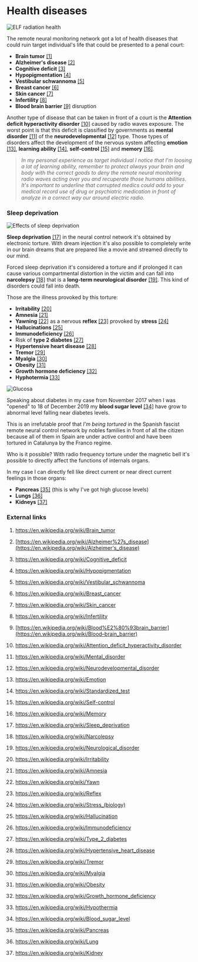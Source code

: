 # Health diseases 

![ELF radiation health](../Images/radiation_health.jpg)

The remote neural monitoring network got a lot of health diseases that could ruin target individual's life that could be presented to a penal court:

- **Brain tumor** [[1]](https://en.wikipedia.org/wiki/Brain_tumor)
- **Alzheimer's disease** [[2]](https://en.wikipedia.org/wiki/Alzheimer%27s_disease)
- **Cognitive deficit** [[3]](https://en.wikipedia.org/wiki/Cognitive_deficit)
- **Hypopigmentation** [[4]](https://en.wikipedia.org/wiki/Hypopigmentation)
- **Vestibular schwannoma** [[5]](https://en.wikipedia.org/wiki/Vestibular_schwannoma)
- **Breast cancer** [[6]](https://en.wikipedia.org/wiki/Breast_cancer)
- **Skin cancer** [[7]](https://en.wikipedia.org/wiki/Skin_cancer)
- **Infertility** [[8]](https://en.wikipedia.org/wiki/Infertility)
- **Blood brain barrier** [[9]](https://en.wikipedia.org/wiki/Blood%E2%80%93brain_barrier) disruption

Another type of disease that can be taken in front of a court is the **Attention deficit hyperactivity disorder** [[10]](https://en.wikipedia.org/wiki/Attention_deficit_hyperactivity_disorder) caused by radio waves exposure. The worst point is that this deficit is classified by governments as **mental disorder** [[11]](https://en.wikipedia.org/wiki/Mental_disorder) of the **neurodevelopmental** [[12]](https://en.wikipedia.org/wiki/Neurodevelopmental_disorder) type. Those types of disorders affect the development of the nervous system affecting **emotion** [[13]](https://en.wikipedia.org/wiki/Emotion), **learning ability** [[14]](https://en.wikipedia.org/wiki/Standardized_test), **self-control** [[15]](https://en.wikipedia.org/wiki/Self-control) and **memory** [[16]](https://en.wikipedia.org/wiki/Memory). 

> *In my personal experience as target individual I notice that I'm loosing a lot of learning ability, remember to protect always your brain and body with the correct goods to deny the remote neural monitoring radio waves acting over you and recuperate those humans abilities. It's important to underline that corrupted medics could add to your medical record use of drug or psychiatric medication in front of analyze in a correct way our around electric radio.* 

### Sleep deprivation

![Effects of sleep deprivation](../Images/Effects_of_sleep_deprivation.svg.png)

**Sleep deprivation** [[17]](https://en.wikipedia.org/wiki/Sleep_deprivation) in the neural control network it's obtained by electronic torture. With dream injection it's also possible to completely write in our brain dreams that are prepared like a movie and streamed directly to our mind. 

Forced sleep deprivation it's considered a torture and if prolonged it can cause various compartmental distortion in the victim and can fall into **narcolepsy** [[18]](https://en.wikipedia.org/wiki/Narcolepsy) that is a **long-term neurological disorder** [[19]](https://en.wikipedia.org/wiki/Neurological_disorder).  This kind of disorders could fall into death.

Those are the illness provoked by this torture:

- **Irritability** [[20]](https://en.wikipedia.org/wiki/Irritability)
- **Amnesia** [[21]](https://en.wikipedia.org/wiki/Amnesia)
- **Yawning** [[22]](https://en.wikipedia.org/wiki/Yawn) as a nervous **reflex** [[23]](https://en.wikipedia.org/wiki/Reflex) provoked by **stress** [[24]](https://en.wikipedia.org/wiki/Stress_(biology))
- **Hallucinations** [[25]](https://en.wikipedia.org/wiki/Hallucination)
- **Immunodeficiency** [[26]](https://en.wikipedia.org/wiki/Immunodeficiency)
- Risk of **type 2 diabetes** [[27]](https://en.wikipedia.org/wiki/Type_2_diabetes)
- **Hypertensive heart disease** [[28]](https://en.wikipedia.org/wiki/Hypertensive_heart_disease)
- **Tremor** [[29]](https://en.wikipedia.org/wiki/Tremor)
- **Myalgia** [[30]](https://en.wikipedia.org/wiki/Myalgia)
- **Obesity** [[31]](https://en.wikipedia.org/wiki/Obesity)
- **Growth hormone deficiency** [[32]](https://en.wikipedia.org/wiki/Growth_hormone_deficiency)
- **Hyphotermia** [[33]](https://en.wikipedia.org/wiki/Hypothermia)

![Glucosa](../Images/2.png)

Speaking about diabetes in my case from November 2017 when I was "opened" to 18 of December 2019 my **blood sugar level** [[34]](https://en.wikipedia.org/wiki/Blood_sugar_level) have grow to abnormal level falling near diabetes levels.

This is an irrefutable proof that *I'm being tortured* in the Spanish fascist remote neural control network by nobles families in front of all the citizen because all of them in Spain are under active control and have been tortured in Catalunya by the Franco regime.  

Who is it possible? With radio frequency torture under the magnetic bell it's possible to directly affect the functions of internals organs.  

In my case I can directly fell like direct current or near direct current feelings in those organs:

- **Pancreas** [[35]](https://en.wikipedia.org/wiki/Pancreas) (this is why I've got high glucose levels)
- **Lungs** [[36]](https://en.wikipedia.org/wiki/Lung)
- **Kidneys** [[37]](https://en.wikipedia.org/wiki/Kidney)

### External links

1. https://en.wikipedia.org/wiki/Brain_tumor

2. [https://en.wikipedia.org/wiki/Alzheimer%27s_disease](https://en.wikipedia.org/wiki/Alzheimer's_disease)

3. https://en.wikipedia.org/wiki/Cognitive_deficit

4. https://en.wikipedia.org/wiki/Hypopigmentation

5. https://en.wikipedia.org/wiki/Vestibular_schwannoma

6. https://en.wikipedia.org/wiki/Breast_cancer

7. https://en.wikipedia.org/wiki/Skin_cancer

8. https://en.wikipedia.org/wiki/Infertility

9. [https://en.wikipedia.org/wiki/Blood%E2%80%93brain_barrier](https://en.wikipedia.org/wiki/Blood–brain_barrier)

10. https://en.wikipedia.org/wiki/Attention_deficit_hyperactivity_disorder

11. https://en.wikipedia.org/wiki/Mental_disorder

12. https://en.wikipedia.org/wiki/Neurodevelopmental_disorder

13. https://en.wikipedia.org/wiki/Emotion

14. https://en.wikipedia.org/wiki/Standardized_test

15. https://en.wikipedia.org/wiki/Self-control

16. https://en.wikipedia.org/wiki/Memory

17. https://en.wikipedia.org/wiki/Sleep_deprivation

18. https://en.wikipedia.org/wiki/Narcolepsy

19. https://en.wikipedia.org/wiki/Neurological_disorder

20. https://en.wikipedia.org/wiki/Irritability

21. https://en.wikipedia.org/wiki/Amnesia

22. https://en.wikipedia.org/wiki/Yawn

23. https://en.wikipedia.org/wiki/Reflex

24. https://en.wikipedia.org/wiki/Stress_(biology)

25. https://en.wikipedia.org/wiki/Hallucination

26. https://en.wikipedia.org/wiki/Immunodeficiency

27. https://en.wikipedia.org/wiki/Type_2_diabetes

28. https://en.wikipedia.org/wiki/Hypertensive_heart_disease

29. https://en.wikipedia.org/wiki/Tremor

30. https://en.wikipedia.org/wiki/Myalgia

31. https://en.wikipedia.org/wiki/Obesity

32. https://en.wikipedia.org/wiki/Growth_hormone_deficiency

33. https://en.wikipedia.org/wiki/Hypothermia

34. https://en.wikipedia.org/wiki/Blood_sugar_level

35. https://en.wikipedia.org/wiki/Pancreas

36. https://en.wikipedia.org/wiki/Lung

37. https://en.wikipedia.org/wiki/Kidney

    

